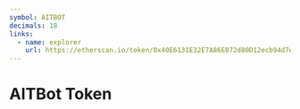 ```yaml
---
symbol: AITBOT
decimals: 18
links:
  - name: explorer
    url: https://etherscan.io/token/0x40E6131E32E7A86E072d80D12ecb94d7e3d09fa1
---
```


# AITBot Token
